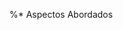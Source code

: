 %* Aspectos Abordados 

<!-- ! ✅ [Next] pasta pages gera as rotas -->
<!-- ! ✅[React] Primeiros componentes -->
<!-- ! ✅[React] Componentes usando props.children -->
<!-- ! ✅[React] Components usando props -->
<!-- ! ✅[React] components com eventos -->
<!-- ! ✅[React] components com estado -->




